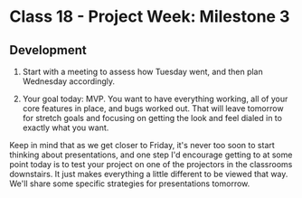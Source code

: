 # Class 18 -  Project Week: Milestone 3
## Development

1. Start with a meeting to assess how Tuesday went, and then plan Wednesday accordingly.

2. Your goal today: MVP. You want to have everything working, all of your core features in place, and bugs worked out. That will leave tomorrow for stretch goals and focusing on getting the look and feel dialed in to exactly what you want.

Keep in mind that as we get closer to Friday, it's never too soon to start thinking about presentations, and one step I'd encourage getting to at some point today is to test your project on one of the projectors in the classrooms downstairs. It just makes everything a little different to be viewed that way. We'll share some specific strategies for presentations tomorrow.
